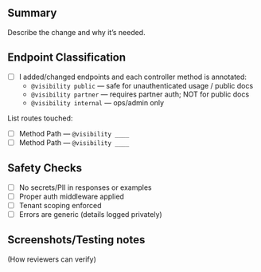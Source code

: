 ## Summary
Describe the change and why it’s needed.

## Endpoint Classification
- [ ] I added/changed endpoints and each controller method is annotated:
  - `@visibility public` — safe for unauthenticated usage / public docs
  - `@visibility partner` — requires partner auth; NOT for public docs
  - `@visibility internal` — ops/admin only

List routes touched:
- [ ] Method Path — `@visibility ____`
- [ ] Method Path — `@visibility ____`

## Safety Checks
- [ ] No secrets/PII in responses or examples
- [ ] Proper auth middleware applied
- [ ] Tenant scoping enforced
- [ ] Errors are generic (details logged privately)

## Screenshots/Testing notes
(How reviewers can verify)
